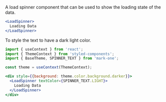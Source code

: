 A load spinner component that can be used to show the loading state of the data.
```jsx
<LoadSpinner>
  Loading Data
</LoadSpinner>
```

To style the text to have a dark light color.
```jsx
import { useContext } from 'react';
import { ThemeContext } from 'styled-components';
import { BaseTheme, SPINNER_TEXT } from 'mark-one';

const theme = useContext(ThemeContext);

<div style={{background: theme.color.background.darker}}>
  <LoadSpinner textColor={SPINNER_TEXT.LIGHT}>
    Loading Data
  </LoadSpinner>
</div>
```